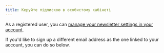 ```yaml
---
title: Керуйте підпискою в особистому кабінеті
---
```


As a registered user, you can [manage your newsletter settings in your account][1].

If you'd like to sign up a different email address as the one linked to your account, you can do so below.

[1]: /account/settings/newsletter/

